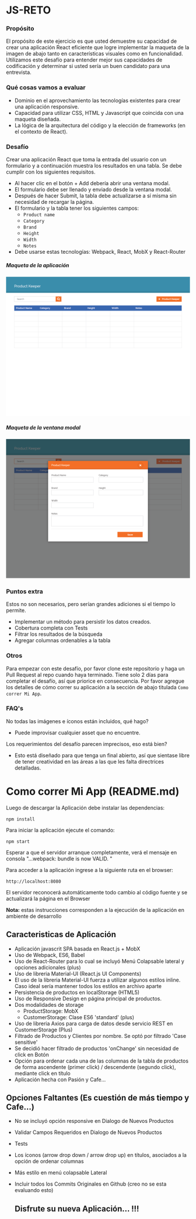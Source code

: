 # JS-RETO

### Propósito
El propósito de este ejercicio es que usted demuestre su capacidad de crear una aplicación React eficiente que logre implementar la maqueta de la imagen de abajo tanto en características visuales como en funcionalidad. Utilizamos este desafío para entender mejor sus capacidades de codificación y determinar si usted sería un buen candidato para una entrevista.

### Qué cosas vamos a evaluar
- Dominio en el aprovechamiento las tecnologías existentes para crear una aplicación responsive.
- Capacidad para utilizar CSS, HTML y Javascript que coincida con una maqueta diseñada.
- La lógica de la arquitectura del código y la elección de frameworks (en el contexto de React).


### Desafío
Crear una aplicación React que toma la entrada del usuario con un formulario y a continuación muestra los resultados en una tabla. Se debe cumplir con los siguientes requisitos.
- Al hacer clic en el botón + Add debería abrir una ventana modal.
- El formulario debe ser llenado y enviado desde la ventana modal.
- Después de hacer Submit, la tabla debe actualizarse a sí misma sin necesidad de recargar la página.
- El formulario y la tabla tener los siguientes campos:
   - `Product name`
   - `Category`
   - `Brand`
   - `Height`
   - `Width`
   - `Notes`
- Debe usarse estas tecnologías: Webpack, React, MobX y React-Router

##### Maqueta de la aplicación
![Application Mock](/assets/ProductKeeper-01.png)


##### Maqueta de la ventana modal
![Modal Mock](/assets/ProductKeeper-02.png)


### Puntos extra
Estos no son necesarios, pero serían grandes adiciones si el tiempo lo permite.
- Implementar un método para persistir los datos creados.
- Cobertura completa con Tests
- Filtrar los resultados de la búsqueda
- Agregar columnas ordenables a la tabla

### Otros
Para empezar con este desafío, por favor clone este repositorio y haga un Pull Request al repo cuando haya terminado. Tiene solo 2 días para completar el desafío, así que priorice en consecuencia. Por favor agregue los detalles de cómo correr su aplicación a la sección de abajo titulada `Como correr Mi App`.

### FAQ's
No todas las imágenes e íconos están incluidos, qué hago?
- Puede improvisar cualquier asset que no encuentre.

Los requerimientos del desafío parecen imprecisos, eso está bien?
- Esto está diseñado para que tenga un final abierto, así que sientase libre de tener creatividad en las áreas a las que les falta directrices detalladas.

# Como correr Mi App (README.md)

Luego de descargar la Aplicación debe instalar las dependencias:

    npm install
	
Para iniciar la aplicación ejecute el comando:

	npm start
	
Esperar a que el servidor arranque completamente, verá el mensaje en consola "...webpack: bundle is now VALID.
"

Para acceder a la aplicación ingrese a la siguiente ruta en el browser:

	http://localhost:8080
	
El servidor reconocerá automáticamente todo cambio al código fuente y se actualizará la
página en el Browser

**Nota:** estas instrucciones corresponden a la ejecución de la aplicación en ambiente de desarrollo

## Caracteristicas de Aplicación

- Aplicación javascrit SPA basada en React.js + MobX
- Uso de Webpack, ES6, Babel
- Uso de React-Router para lo cual se incluyó Menú Colapsable lateral y opciones adicionales (plus)
- Uso de libreria Material-UI (React.js UI Components)
- El uso de la libreria Material-UI fuerza a utilizar algunos estilos inline.
Caso ideal sería mantener todos los estilos en archivo aparte
- Persistencia de productos en localStorage (HTML5)
- Uso de Responsive Design en página principal de productos.
- Dos modalidades de storage
  - ProductStorage: MobX
  - CustomerStorage: Clase ES6 'standard' (plus)
- Uso de libreria Axios para carga de datos desde servicio REST en CustomerStorage (Plus)
- Filtrado de Productos y Clientes por nombre. Se optó por filtrado 'Case sensitive'
- Se decidió hacer filtrado de productos 'onChange' sin necesidad de click en Botón
- Opción para ordenar cada una de las columnas de la tabla de productos de forma 
ascendente (primer click) / descendente (segundo click), mediante click en título 
- Aplicación hecha con Pasión y Cafe...

## Opciones Faltantes (Es cuestión de más tiempo y Cafe...)

- No se incluyó opción responsive en Dialogo de Nuevos Productos
- Validar Campos Requeridos en Dialogo de Nuevos Productos 
- Tests
- Los íconos (arrow drop down / arrow drop up) en títulos, asociados a la opción 
de ordenar columnas
- Más estilo en menú colapsable Lateral
- Incluir todos los Commits Originales en Github (creo no se esta evaluando esto)

  ## Disfrute su nueva Aplicación... !!!

